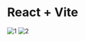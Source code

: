 # React + Vite
![1](https://github.com/user-attachments/assets/bebbe505-43e9-454a-bf37-dd1d1386d5aa)
![2](https://github.com/user-attachments/assets/5f361917-b3a3-4988-9540-6d61264c9a88)



